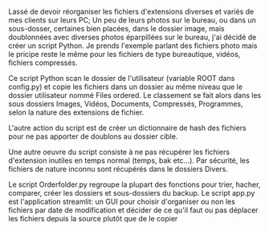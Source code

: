 Lassé de devoir réorganiser les fichiers d'extensions diverses et variés de mes clients sur leurs PC; Un peu de leurs photos sur le bureau, ou dans un sous-dosser, certaines bien placées, dans le dossier image, mais doublonnées avec diverses photos éparpillées sur le bureau, j'ai décidé de créer un script Python. Je prends l'exemple parlant des fichiers photo mais le pricipe reste le même pour les fichiers de type bureautique, vidéos, fichiers compressés.

Ce script Python scan le dossier de l'utilisateur (variable ROOT dans config.py) et copie les fichiers dans un dossier au même niveau que le dossier utilisateur nommé Files ordered. Le classement se fait alors dans les sous dossiers Images, Vidéos, Documents, Compressés, Programmes, selon la nature des extensions de fichier.

L'autre action du script est de créer un dictionnaire de hash des fichiers pour ne pas apporter de doublons au dossier cible.

Une autre oeuvre du script consiste à ne pas récupérer les fichiers d'extension inutiles en temps normal (temps, bak etc...). Par sécurité, les fichiers de nature inconnu sont récupérés dans le dossiers Divers.

Le script Orderfolder.py regroupe la plupart des fonctions pour trier, hacher, comparer, créer les dossiers et sous-dossiers du backup.
Le script app.py est l'application streamlit: un GUI pour choisir d'organiser ou non les fichiers par date de modification et décider de ce qu'il faut ou pas déplacer les fichiers depuis la source plutôt que de le copier


